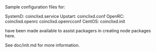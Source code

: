 Sample configuration files for:

SystemD: coinclixd.service
Upstart: coinclixd.conf
OpenRC:  coinclixd.openrc
         coinclixd.openrcconf
CentOS:  coinclixd.init

have been made available to assist packagers in creating node packages here.

See doc/init.md for more information.
